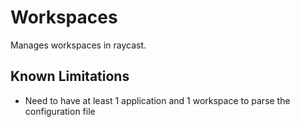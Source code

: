 # Workspaces

Manages workspaces in raycast.

## Known Limitations
- Need to have at least 1 application and 1 workspace to parse the configuration file
